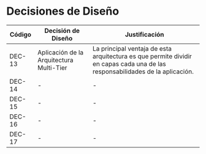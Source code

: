 # Decisiones de Diseño

| Código | Decisión de Diseño                       | Justificación                                                                                                                 |
| ------ | ---------------------------------------- | ----------------------------------------------------------------------------------------------------------------------------- |
| DEC-13 | Aplicación de la Arquitectura Multi-Tier | La principal ventaja de esta arquitectura es que permite dividir en capas cada una de las responsabilidades de la aplicación. |
| DEC-14 | -                                        | -                                                                                                                             |
| DEC-15 | -                                        | -                                                                                                                             |
| DEC-16 | -                                        | -                                                                                                                             |
| DEC-17 | -                                        | -                                                                                                                             |
